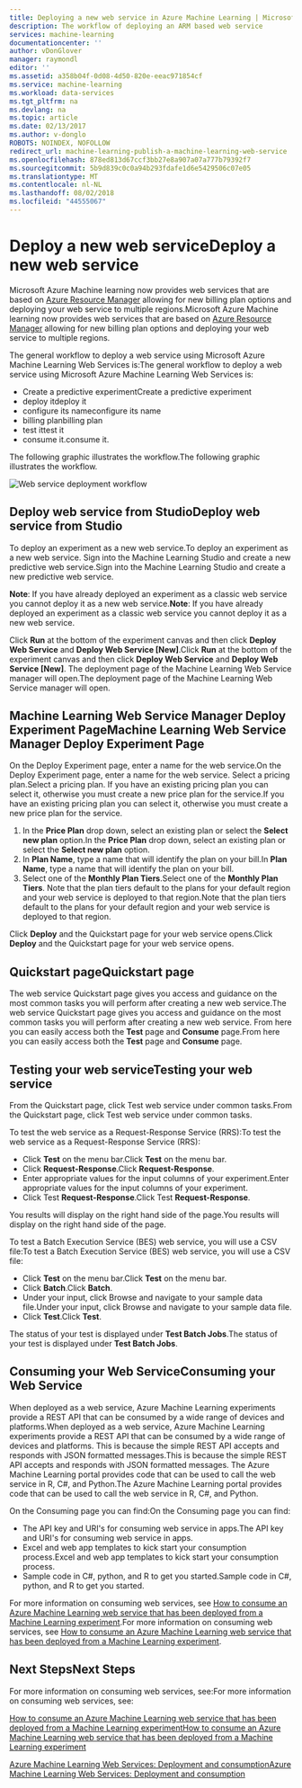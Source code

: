 ```yaml
---
title: Deploying a new web service in Azure Machine Learning | Microsoft Docs
description: The workflow of deploying an ARM based web service
services: machine-learning
documentationcenter: ''
author: vDonGlover
manager: raymondl
editor: ''
ms.assetid: a358b04f-0d08-4d50-820e-eeac971854cf
ms.service: machine-learning
ms.workload: data-services
ms.tgt_pltfrm: na
ms.devlang: na
ms.topic: article
ms.date: 02/13/2017
ms.author: v-donglo
ROBOTS: NOINDEX, NOFOLLOW
redirect_url: machine-learning-publish-a-machine-learning-web-service
ms.openlocfilehash: 878ed813d67ccf3bb27e8a907a07a777b79392f7
ms.sourcegitcommit: 5b9d839c0c0a94b293fdafe1d6e5429506c07e05
ms.translationtype: MT
ms.contentlocale: nl-NL
ms.lasthandoff: 08/02/2018
ms.locfileid: "44555067"
---
```

# <a name="deploy-a-new-web-service"></a><span data-ttu-id="9311b-103">Deploy a new web service</span><span class="sxs-lookup"><span data-stu-id="9311b-103">Deploy a new web service</span></span>
<span data-ttu-id="9311b-104">Microsoft Azure Machine learning now provides web services that are based on [Azure Resource Manager](../azure-resource-manager/resource-group-overview.md) allowing for new billing plan options and deploying your web service to multiple regions.</span><span class="sxs-lookup"><span data-stu-id="9311b-104">Microsoft Azure Machine learning now provides web services that are based on [Azure Resource Manager](../azure-resource-manager/resource-group-overview.md) allowing for new billing plan options and deploying your web service to multiple regions.</span></span>

<span data-ttu-id="9311b-105">The general workflow to deploy a web service using Microsoft Azure Machine Learning Web Services is:</span><span class="sxs-lookup"><span data-stu-id="9311b-105">The general workflow to deploy a web service using Microsoft Azure Machine Learning Web Services is:</span></span>

* <span data-ttu-id="9311b-106">Create a predictive experiment</span><span class="sxs-lookup"><span data-stu-id="9311b-106">Create a predictive experiment</span></span>
* <span data-ttu-id="9311b-107">deploy it</span><span class="sxs-lookup"><span data-stu-id="9311b-107">deploy it</span></span>
* <span data-ttu-id="9311b-108">configure its name</span><span class="sxs-lookup"><span data-stu-id="9311b-108">configure its name</span></span>
* <span data-ttu-id="9311b-109">billing plan</span><span class="sxs-lookup"><span data-stu-id="9311b-109">billing plan</span></span>
* <span data-ttu-id="9311b-110">test it</span><span class="sxs-lookup"><span data-stu-id="9311b-110">test it</span></span>
* <span data-ttu-id="9311b-111">consume it.</span><span class="sxs-lookup"><span data-stu-id="9311b-111">consume it.</span></span>

<span data-ttu-id="9311b-112">The following graphic illustrates the workflow.</span><span class="sxs-lookup"><span data-stu-id="9311b-112">The following graphic illustrates the workflow.</span></span>

![Web service deployment workflow][1]

## <a name="deploy-web-service-from-studio"></a><span data-ttu-id="9311b-114">Deploy web service from Studio</span><span class="sxs-lookup"><span data-stu-id="9311b-114">Deploy web service from Studio</span></span>
<span data-ttu-id="9311b-115">To deploy an experiment as a new web service.</span><span class="sxs-lookup"><span data-stu-id="9311b-115">To deploy an experiment as a new web service.</span></span> <span data-ttu-id="9311b-116">Sign into the Machine Learning Studio and create a new predictive web service.</span><span class="sxs-lookup"><span data-stu-id="9311b-116">Sign into the Machine Learning Studio and create a new predictive web service.</span></span> 

<span data-ttu-id="9311b-117">**Note**: If you have already deployed an experiment as a classic web service you cannot deploy it as a new web service.</span><span class="sxs-lookup"><span data-stu-id="9311b-117">**Note**: If you have already deployed an experiment as a classic web service you cannot deploy it as a new web service.</span></span>

<span data-ttu-id="9311b-118">Click **Run** at the bottom of the experiment canvas and then click **Deploy Web Service** and **Deploy Web Service [New]**.</span><span class="sxs-lookup"><span data-stu-id="9311b-118">Click **Run** at the bottom of the experiment canvas and then click **Deploy Web Service** and **Deploy Web Service [New]**.</span></span> <span data-ttu-id="9311b-119">The deployment page of the Machine Learning Web Service manager will open.</span><span class="sxs-lookup"><span data-stu-id="9311b-119">The deployment page of the Machine Learning Web Service manager will open.</span></span>

## <a name="machine-learning-web-service-manager-deploy-experiment-page"></a><span data-ttu-id="9311b-120">Machine Learning Web Service Manager Deploy Experiment Page</span><span class="sxs-lookup"><span data-stu-id="9311b-120">Machine Learning Web Service Manager Deploy Experiment Page</span></span>
<span data-ttu-id="9311b-121">On the Deploy Experiment page, enter a name for the web service.</span><span class="sxs-lookup"><span data-stu-id="9311b-121">On the Deploy Experiment page, enter a name for the web service.</span></span>
<span data-ttu-id="9311b-122">Select a pricing plan.</span><span class="sxs-lookup"><span data-stu-id="9311b-122">Select a pricing plan.</span></span> <span data-ttu-id="9311b-123">If you have an existing pricing plan you can select it, otherwise you must create a new price plan for the service.</span><span class="sxs-lookup"><span data-stu-id="9311b-123">If you have an existing pricing plan you can select it, otherwise you must create a new price plan for the service.</span></span> 

1. <span data-ttu-id="9311b-124">In the **Price Plan** drop down, select an existing plan or select the **Select new plan** option.</span><span class="sxs-lookup"><span data-stu-id="9311b-124">In the **Price Plan** drop down, select an existing plan or select the **Select new plan** option.</span></span>
2. <span data-ttu-id="9311b-125">In **Plan Name**, type a name that will identify the plan on your bill.</span><span class="sxs-lookup"><span data-stu-id="9311b-125">In **Plan Name**, type a name that will identify the plan on your bill.</span></span>
3. <span data-ttu-id="9311b-126">Select one of the **Monthly Plan Tiers**.</span><span class="sxs-lookup"><span data-stu-id="9311b-126">Select one of the **Monthly Plan Tiers**.</span></span> <span data-ttu-id="9311b-127">Note that the plan tiers default to the plans for your default region and your web service is deployed to that region.</span><span class="sxs-lookup"><span data-stu-id="9311b-127">Note that the plan tiers default to the plans for your default region and your web service is deployed to that region.</span></span>

<span data-ttu-id="9311b-128">Click **Deploy** and the Quickstart page for your web service opens.</span><span class="sxs-lookup"><span data-stu-id="9311b-128">Click **Deploy** and the Quickstart page for your web service opens.</span></span>

## <a name="quickstart-page"></a><span data-ttu-id="9311b-129">Quickstart page</span><span class="sxs-lookup"><span data-stu-id="9311b-129">Quickstart page</span></span>
<span data-ttu-id="9311b-130">The web service Quickstart page gives you access and guidance on the most common tasks you will perform after creating a new web service.</span><span class="sxs-lookup"><span data-stu-id="9311b-130">The web service Quickstart page gives you access and guidance on the most common tasks you will perform after creating a new web service.</span></span> <span data-ttu-id="9311b-131">From here you can easily access both the **Test** page and **Consume** page.</span><span class="sxs-lookup"><span data-stu-id="9311b-131">From here you can easily access both the **Test** page and **Consume** page.</span></span>

## <a name="testing-your-web-service"></a><span data-ttu-id="9311b-132">Testing your web service</span><span class="sxs-lookup"><span data-stu-id="9311b-132">Testing your web service</span></span>
<span data-ttu-id="9311b-133">From the Quickstart page, click Test web service under common tasks.</span><span class="sxs-lookup"><span data-stu-id="9311b-133">From the Quickstart page, click Test web service under common tasks.</span></span>   

<span data-ttu-id="9311b-134">To test the web service as a Request-Response Service (RRS):</span><span class="sxs-lookup"><span data-stu-id="9311b-134">To test the web service as a Request-Response Service (RRS):</span></span>

* <span data-ttu-id="9311b-135">Click **Test** on the menu bar.</span><span class="sxs-lookup"><span data-stu-id="9311b-135">Click **Test** on the menu bar.</span></span>
* <span data-ttu-id="9311b-136">Click **Request-Response**.</span><span class="sxs-lookup"><span data-stu-id="9311b-136">Click **Request-Response**.</span></span>
* <span data-ttu-id="9311b-137">Enter appropriate values for the input columns of your experiment.</span><span class="sxs-lookup"><span data-stu-id="9311b-137">Enter appropriate values for the input columns of your experiment.</span></span>
* <span data-ttu-id="9311b-138">Click Test **Request-Response**.</span><span class="sxs-lookup"><span data-stu-id="9311b-138">Click Test **Request-Response**.</span></span>

<span data-ttu-id="9311b-139">You results will display on the right hand side of the page.</span><span class="sxs-lookup"><span data-stu-id="9311b-139">You results will display on the right hand side of the page.</span></span>

<span data-ttu-id="9311b-140">To test a Batch Execution Service (BES) web service, you will use a CSV file:</span><span class="sxs-lookup"><span data-stu-id="9311b-140">To test a Batch Execution Service (BES) web service, you will use a CSV file:</span></span>

* <span data-ttu-id="9311b-141">Click **Test** on the menu bar.</span><span class="sxs-lookup"><span data-stu-id="9311b-141">Click **Test** on the menu bar.</span></span>
* <span data-ttu-id="9311b-142">Click **Batch**.</span><span class="sxs-lookup"><span data-stu-id="9311b-142">Click **Batch**.</span></span>
* <span data-ttu-id="9311b-143">Under your input, click Browse and navigate to your sample data file.</span><span class="sxs-lookup"><span data-stu-id="9311b-143">Under your input, click Browse and navigate to your sample data file.</span></span>
* <span data-ttu-id="9311b-144">Click **Test**.</span><span class="sxs-lookup"><span data-stu-id="9311b-144">Click **Test**.</span></span>

<span data-ttu-id="9311b-145">The status of your test is displayed under **Test Batch Jobs**.</span><span class="sxs-lookup"><span data-stu-id="9311b-145">The status of your test is displayed under **Test Batch Jobs**.</span></span>

## <a name="consuming-your-web-service"></a><span data-ttu-id="9311b-146">Consuming your Web Service</span><span class="sxs-lookup"><span data-stu-id="9311b-146">Consuming your Web Service</span></span>
<span data-ttu-id="9311b-147">When deployed as a web service, Azure Machine Learning experiments provide a REST API that can be consumed by a wide range of devices and platforms.</span><span class="sxs-lookup"><span data-stu-id="9311b-147">When deployed as a web service, Azure Machine Learning experiments provide a REST API that can be consumed by a wide range of devices and platforms.</span></span> <span data-ttu-id="9311b-148">This is because the simple REST API accepts and responds with JSON formatted messages.</span><span class="sxs-lookup"><span data-stu-id="9311b-148">This is because the simple REST API accepts and responds with JSON formatted messages.</span></span> <span data-ttu-id="9311b-149">The Azure Machine Learning portal provides code that can be used to call the web service in R, C#, and Python.</span><span class="sxs-lookup"><span data-stu-id="9311b-149">The Azure Machine Learning portal provides code that can be used to call the web service in R, C#, and Python.</span></span>

<span data-ttu-id="9311b-150">On the Consuming page you can find:</span><span class="sxs-lookup"><span data-stu-id="9311b-150">On the Consuming page you can find:</span></span>

* <span data-ttu-id="9311b-151">The API key and URI's for consuming web service in apps.</span><span class="sxs-lookup"><span data-stu-id="9311b-151">The API key and URI's for consuming web service in apps.</span></span>
* <span data-ttu-id="9311b-152">Excel and web app templates to kick start your consumption process.</span><span class="sxs-lookup"><span data-stu-id="9311b-152">Excel and web app templates to kick start your consumption process.</span></span>
* <span data-ttu-id="9311b-153">Sample code in C#, python, and R to get you started.</span><span class="sxs-lookup"><span data-stu-id="9311b-153">Sample code in C#, python, and R to get you started.</span></span>

<span data-ttu-id="9311b-154">For more information on consuming web services, see [How to consume an Azure Machine Learning web service that has been deployed from a Machine Learning experiment](machine-learning-consume-web-services.md).</span><span class="sxs-lookup"><span data-stu-id="9311b-154">For more information on consuming web services, see [How to consume an Azure Machine Learning web service that has been deployed from a Machine Learning experiment](machine-learning-consume-web-services.md).</span></span>

## <a name="next-steps"></a><span data-ttu-id="9311b-155">Next Steps</span><span class="sxs-lookup"><span data-stu-id="9311b-155">Next Steps</span></span>
<span data-ttu-id="9311b-156">For more information on consuming web services, see:</span><span class="sxs-lookup"><span data-stu-id="9311b-156">For more information on consuming web services, see:</span></span>

[<span data-ttu-id="9311b-157">How to consume an Azure Machine Learning web service that has been deployed from a Machine Learning experiment</span><span class="sxs-lookup"><span data-stu-id="9311b-157">How to consume an Azure Machine Learning web service that has been deployed from a Machine Learning experiment</span></span>](machine-learning-consume-web-services.md)

[<span data-ttu-id="9311b-158">Azure Machine Learning Web Services: Deployment and consumption</span><span class="sxs-lookup"><span data-stu-id="9311b-158">Azure Machine Learning Web Services: Deployment and consumption</span></span>](machine-learning-deploy-consume-web-service-guide.md)

<!--Image references-->
[1]: https://docstestmedia1.blob.core.windows.net/azure-media/articles/machine-learning/media/machine-learning-webservice-deploy-a-web-service/armdeploymentworkflow.png


<!--links-->

